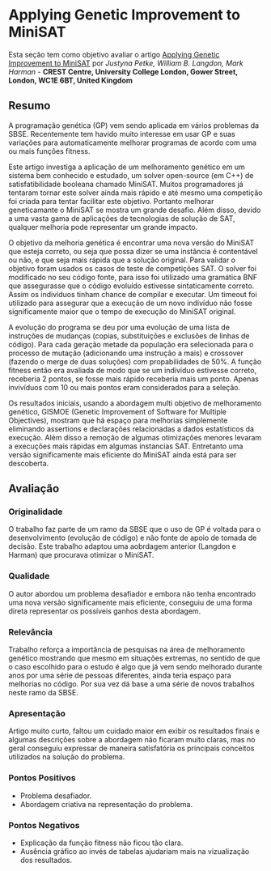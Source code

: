 # Applying Genetic Improvement to MiniSAT
Esta seção tem como objetivo avaliar o artigo [Applying Genetic Improvement to MiniSAT](minisat.pdf) por
*Justyna Petke, William B. Langdon, Mark Harman* -
**CREST Centre, University College London, Gower Street, London, WC1E 6BT, United Kingdom**

## Resumo

A programação genética (GP) vem sendo aplicada em vários problemas da SBSE. Recentemente tem havido muito interesse em usar GP e suas variações para automaticamente melhorar programas de acordo com uma ou mais funções fitness.

Este artigo investiga a aplicação de um melhoramento genético em um sistema bem conhecido e estudado, um solver open-source (em C++) de satisfatibilidade booleana chamado MiniSAT. Muitos programadores já tentaram tornar este solver ainda mais rápido e até mesmo uma competição foi criada para tentar facilitar este objetivo. Portanto melhorar geneticamante o MiniSAT se mostra um grande desafio. Além disso, devido a uma vasta gama de aplicações de tecnologias de solução de SAT, qualquer melhoria pode representar um grande impacto.

O objetivo da melhoria genética é encontrar uma nova versão do MiniSAT que esteja correto, ou seja que possa dizer se uma instância é contentável ou não, e que seja mais rápida que a solução original. Para validar o objetivo foram usados os casos de teste de competições SAT. O solver foi modificado no seu código fonte, para isso foi utilizado uma gramática BNF que assegurasse que o código evoluído estivesse sintaticamente correto. Assim os indivíduos tinham chance de compilar e executar. Um timeout foi utilizado para assegurar que a execução de um novo indivíduo não fosse significamente maior que o tempo de execução do MiniSAT original.

A evolução do programa se deu por uma evolução de uma lista de instruções de mudanças (copias, substituições e exclusões de linhas de código). Para cada geração metade da população era selecionada para o processo de mutação (adicionando uma instrução a mais) e crossover (fazendo o merge de duas soluções) com propabilidades de 50%. A função fitness então era avaliada de modo que se um indivíduo estivesse correto, receberia 2 pontos, se fosse mais rápido receberia mais um ponto. Apenas invivíduos com 10 ou mais pontos eram considerados para a seleção.

Os resultados iniciais, usando a abordagem multi objetivo de melhoramento genético, GISMOE (Genetic Improvement of Software for Multiple Objectives), mostram que há espaço para melhorias simplemente eliminando assertions e declarações relacionadas a dados estatísticos da execução. Além disso a remoção de algumas otimizações menores levaram a execuções mais rápidas em algumas instancias SAT. Entretanto uma versão significamente mais eficiente do MiniSAT ainda está para ser descoberta.

## Avaliação

### Originalidade

O trabalho faz parte de um ramo da SBSE que o uso de GP é voltada para o desenvolvimento (evolução de código) e não fonte de apoio de tomada de decisão. Este trabalho adaptou uma aobrdagem anterior (Langdon e Harman) que procurava otimizar o MiniSAT.

### Qualidade

O autor abordou um problema desafiador e embora não tenha encontrado uma nova versão significamente mais eficiente, conseguiu de uma forma direta representar os possíveis ganhos desta abordagem.

### Relevância

Trabalho reforça a importância de pesquisas na área de melhoramento genético mostrando que mesmo em situações extremas, no sentido de que o caso escolhido para o estudo é algo que já vem sendo melhorado durante anos por uma série de pessoas diferentes, ainda teria espaço para melhorias no código. Por sua vez dá base a uma série de novos trabalhos neste ramo da SBSE.

### Apresentação

Artigo muito curto, faltou um cuidado maior em exibir os resultados finais e algumas descrições sobre a abordagem não ficaram muito claras, mas no geral conseguiu expressar de maneira satisfatória os principais conceitos utilizados na solução do problema.

### Pontos Positivos

* Problema desafiador.
* Abordagem criativa na representação do problema.

### Pontos Negativos

* Explicação da função fitness não ficou tão clara.
* Ausência gráfico ao invés de tabelas ajudariam mais na vizualização dos resultados.
